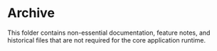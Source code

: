 # Archive

This folder contains non-essential documentation, feature notes, and historical files that are not required for the core application runtime.
